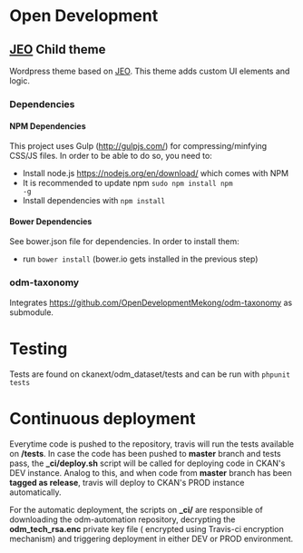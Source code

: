 # Open Development
## [JEO](http://github.com/oeco/jeo) Child theme

Wordpress theme based on [JEO](http://github.com/oeco/jeo). This theme adds custom UI elements and logic.

### Dependencies

#### NPM Dependencies

This project uses Gulp (http://gulpjs.com/) for compressing/minfying CSS/JS files. In order to be able to do so, you need to:

- Install node.js https://nodejs.org/en/download/ which comes with NPM
- It is recommended to update npm <code>sudo npm install npm -g</code>
- Install dependencies with <code>npm install</code>

#### Bower Dependencies

See bower.json file for dependencies. In order to install them:

- run ```bower install``` (bower.io gets installed in the previous step)

### odm-taxonomy

Integrates https://github.com/OpenDevelopmentMekong/odm-taxonomy as submodule.

# Testing

Tests are found on ckanext/odm_dataset/tests and can be run with ```phpunit tests```

# Continuous deployment

Everytime code is pushed to the repository, travis will run the tests available on **/tests**. In case the code has been pushed to **master** branch and tests pass, the **_ci/deploy.sh** script will be called for deploying code in CKAN's DEV instance. Analog to this, and when code from **master** branch has been **tagged as release**, travis will deploy to CKAN's PROD instance automatically.

For the automatic deployment, the scripts on **_ci/** are responsible of downloading the odm-automation repository, decrypting the **odm_tech_rsa.enc** private key file ( encrypted using Travis-ci encryption mechanism) and triggering deployment in either DEV or PROD environment.

